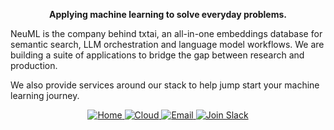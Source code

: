 <p align="center">
<b>Applying machine learning to solve everyday problems.</b>
</p>

<p>
NeuML is the company behind txtai, an all-in-one embeddings database for semantic search, LLM orchestration and language model workflows. We are building a suite of applications to bridge the gap between research and production.
</p>

<p>
We also provide services around our stack to help jump start your machine learning journey.
</p>

<p align="center">
    <a href="https://neuml.com">
        <img src="https://img.shields.io/badge/neuml-.com-blue" alt="Home"/>
    </a>
    <a href="https://txtai.cloud">
        <img src="https://img.shields.io/badge/cloud-preview-success" alt="Cloud"/>
    </a>
    <a href="mailto:info@neuml.com">
        <img src="https://img.shields.io/badge/email-info-blue" alt="Email">
    </a>
    <a href="https://join.slack.com/t/txtai/shared_invite/zt-1cagya4yf-DQeuZbd~aMwH5pckBU4vPg">
        <img src="https://img.shields.io/badge/slack-join-success?style=flat&logo=slack&logocolor=white" alt="Join Slack"/>
    </a>
</p>
